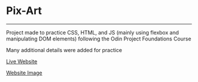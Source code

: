 # Pix-Art
---
Project made to practice CSS, HTML, and JS (mainly using flexbox and manipulating DOM elements) 
following the Odin Project Foundations Course

Many additional details were added for practice

[Live Website](https://austin-tsai.github.io/pix-art/)

[Website Image](./assets/Pix-Art-Website.png "Preview of website")